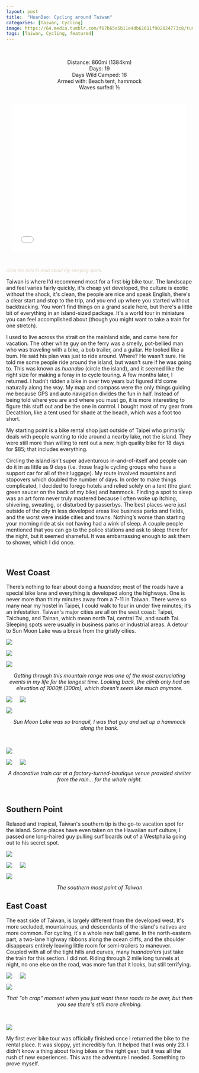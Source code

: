 ```yaml
---
layout: post
title:  "HuanDao: Cycling around Taiwan"
categories: [Taiwan, Cycling]
image: https://64.media.tumblr.com/f67b65a5b11e4db61611f902024773c8/tumblr_ntb0ryxUDT1ubdk8fo2_1280.jpg
tags: [Taiwan, Cycling, featured]
---
```

<p class="jumbotron" style="text-align: center; padding: 2rem 1rem;">
Distance: 860mi (1384km)<br>
Days: 19<br>
Days Wild Camped: 18<br>
Armed with: Beach tent, hammock<br>
Waves surfed: ½<br>
<br>
&nbsp;<br>

<iframe width="100%" height="400px" frameborder="0" allowfullscreen src="//umap.openstreetmap.fr/en/map/my-first-amazing-world-explorer_269968?scaleControl=false&miniMap=false&scrollWheelZoom=false&zoomControl=true&allowEdit=false&moreControl=false&searchControl=null&tilelayersControl=false&embedControl=null&datalayersControl=false&onLoadPanel=undefined&captionBar=false&datalayers=702958#7/23.891/120.850"></iframe>

<small style="color: #dad2be"><em>Click the dots to read about my sleeping spots.</em></small></p>


  <p>Taiwan is where I&#39;d recommend most for a first big bike tour. The landscape and feel varies fairly quickly, it&#39;s cheap yet developed, the culture is exotic without the shock, it&#39;s clean, the people are nice and speak English, there&#39;s a clear start and stop to the trip, and you end up where you started without backtracking. You won&#39;t find things on a grand scale here, but there&#39;s a little bit of everything in an island-sized package. It&#39;s a world tour in miniature you can feel accomplished about (though you might want to take a train for one stretch).</p>

<p>I used to live across the strait on the mainland side, and came here for vacation. The other white guy on the ferry was a smelly, pot-bellied man who was traveling with a bike, a bob trailer, and a guitar. He looked like a bum. He said his plan was just to ride around. Where? He wasn&#39;t sure. He told me some people ride around the island, but wasn&#39;t sure if he was going to. This was known as <em>huandao</em> (circle the island), and it seemed like the right size for making a foray in to cycle touring. A few months later, I returned. I hadn&rsquo;t ridden a bike in over two years but figured it&rsquo;d come naturally
along the way. My map and compass were the only things guiding me because
GPS and auto navigation divides the fun in half. Instead of being told
where you are and where you must go, it is more interesting to figure this
stuff out and be the one in control. I bought most of my gear from Decathlon, like a tent used for shade at the beach, which was a foot too short.</p>

<p>My starting point is a bike rental shop just outside of Taipei who primarily deals with
people wanting to ride around a nearby lake, not the island. They were still more than
willing to rent out a new, high quality bike for 18 days for
$85; that includes everything.</p>

<p>Circling the island isn&rsquo;t super adventurous in-and-of-itself and people can
do it in as little as 9 days (i.e. those fragile cycling groups who have a
support car for all of their luggage). My route involved mountains and
stopovers which doubled the number of days. In order to make things
complicated, I decided to forego hotels and relied solely on a tent (the
giant green saucer on the back of my bike) and hammock. Finding a spot to
sleep was an art form never truly mastered because I often woke up itching, shivering, sweating, or disturbed by passerbys. The best
places were just outside of the city in less developed areas like business
parks and fields, and the worst were inside cities and towns. Nothing&rsquo;s
worse than starting your morning ride at six not having had a wink of
sleep. A couple people mentioned that you can go to the police stations and
ask to sleep there for the night, but it seemed shameful. It was
embarrassing enough to ask them to shower, which I did once.</p>

<p>&nbsp;</p>

<h2>West Coast</h2>

<p>There&rsquo;s nothing to fear about doing a <em>huandao</em>; most of the roads have a
special bike lane and everything is developed along the highways. One is
never more than thirty minutes away from a 7-11 in Taiwan. There were so many near my hostel in Taipei, I could walk to four in
under five minutes; it&rsquo;s an infestation. Taiwan&#39;s major cities are all on the west coast: Taipei, Taichung, and Tainan, which mean north Tai, central Tai, and south Tai. Sleeping spots were usually in business parks or industrial areas. A detour to Sun Moon Lake was a break from the gristly cities.</p>

<a href="https://64.media.tumblr.com/1a9f35a64c591fdd523726c69194c58e/tumblr_ntb2rthpfb1ubdk8fo2_1280.jpg"><img class="glightbox" src="https://64.media.tumblr.com/1a9f35a64c591fdd523726c69194c58e/tumblr_ntb2rthpfb1ubdk8fo2_1280.jpg" /></a>

<a href="https://64.media.tumblr.com/862e26dea2286c16b479f26d6eb475e9/tumblr_ntb114A8D91ubdk8fo1_1280.jpg"><img class="glightbox" src="https://64.media.tumblr.com/862e26dea2286c16b479f26d6eb475e9/tumblr_ntb114A8D91ubdk8fo1_1280.jpg" /></a>

<a href="https://64.media.tumblr.com/23ea98b70b9f04c2155d6766c9f62342/tumblr_ntb0ryxUDT1ubdk8fo3_1280.jpg"><img class="glightbox" src="https://64.media.tumblr.com/23ea98b70b9f04c2155d6766c9f62342/tumblr_ntb0ryxUDT1ubdk8fo3_1280.jpg" /></a>

<p style="text-align: center;" ><em>Getting through this mountain range was one of the most excruciating events in my life for the longest time. Looking back, the climb only had an elevation of 1000ft (300m), which doesn&#39;t seem like much anymore.</em></p>


<div class="columns">
  <div class="img1">
   <a href="https://64.media.tumblr.com/f67b65a5b11e4db61611f902024773c8/tumblr_ntb0ryxUDT1ubdk8fo2_1280.jpg"><img class="glightbox" src="https://64.media.tumblr.com/f67b65a5b11e4db61611f902024773c8/tumblr_ntb0ryxUDT1ubdk8fo2_1280.jpg" /></a>
  </div>
  <div class="img2">
<a href="https://64.media.tumblr.com/14c2090c8f29603be1e03b6a01474918/tumblr_ntb114A8D91ubdk8fo2_1280.jpg"><img class="glightbox" src="https://64.media.tumblr.com/14c2090c8f29603be1e03b6a01474918/tumblr_ntb114A8D91ubdk8fo2_1280.jpg" /></a>
 </div>
</div>


<a href="https://64.media.tumblr.com/9956357913906be5a41860265f780823/tumblr_ntb114A8D91ubdk8fo6_1280.jpg"><img class="glightbox" src="https://64.media.tumblr.com/9956357913906be5a41860265f780823/tumblr_ntb114A8D91ubdk8fo6_1280.jpg" /></a>


<p style="text-align: center;" ><em>Sun Moon Lake was so tranquil, I was that guy and set up a hammock along the bank.</em></p>

<p>&nbsp;</p>

<a href="https://64.media.tumblr.com/00655fbabc742f7c59070a801d3153b7/tumblr_ntb2eyDZgd1ubdk8fo2_1280.jpg"><img class="glightbox" src="https://64.media.tumblr.com/00655fbabc742f7c59070a801d3153b7/tumblr_ntb2eyDZgd1ubdk8fo2_1280.jpg" /></a>

 <div class="columns">
  <div class="img1">
 <a href="https://64.media.tumblr.com/e090b979a23863c9ac293e2cdf31f95d/tumblr_ntb2eyDZgd1ubdk8fo3_1280.jpg"><img class="glightbox" src="https://64.media.tumblr.com/e090b979a23863c9ac293e2cdf31f95d/tumblr_ntb2eyDZgd1ubdk8fo3_1280.jpg" /></a>
  </div>
  <div class="img2">
<a href="https://64.media.tumblr.com/262c7e83fce01ff3825aaecc38a827b5/tumblr_ntb2eyDZgd1ubdk8fo4_1280.jpg"><img class="glightbox" src="https://64.media.tumblr.com/262c7e83fce01ff3825aaecc38a827b5/tumblr_ntb2eyDZgd1ubdk8fo4_1280.jpg" /></a>
 </div>
  </div>
<p style="text-align: center;" ><em>A decorative train car at a factory-turned-boutique venue provided shelter from the rain... for the whole night.</em></p>

<p>&nbsp;</p>

<h2>Southern Point</h2>

<p>Relaxed and tropical, Taiwan&#39;s southern tip is the go-to vacation spot for the island. Some places have even taken on the Hawaiian surf culture; I passed one long-haired guy pulling surf boards out of a Westphalia going out to his secret spot.</p>

<a href="https://64.media.tumblr.com/00a724b6364328aec775d371df29752f/tumblr_ntb2eyDZgd1ubdk8fo5_1280.jpg"><img class="glightbox" src="https://64.media.tumblr.com/00a724b6364328aec775d371df29752f/tumblr_ntb2eyDZgd1ubdk8fo5_1280.jpg" /></a>

<div class="columns">
  <div class="img1">
 <a href="https://64.media.tumblr.com/2c6f780a44b303d89a5ead1ff3a5286b/tumblr_ntax87FPtK1ubdk8fo10_1280.jpg"><img class="glightbox" src="https://64.media.tumblr.com/2c6f780a44b303d89a5ead1ff3a5286b/tumblr_ntax87FPtK1ubdk8fo10_1280.jpg" /></a>
  </div>
  <div class="img2">
<a href="https://64.media.tumblr.com/91ab6b974be5fe5f37e4bf003fbe7c95/tumblr_ntb2lzrOje1ubdk8fo1_1280.jpg"><img class="glightbox" src="https://64.media.tumblr.com/91ab6b974be5fe5f37e4bf003fbe7c95/tumblr_ntb2lzrOje1ubdk8fo1_1280.jpg" /></a>
 </div>
  </div>

<a href="https://64.media.tumblr.com/cc237e7dff76f2994c11fbd8e95e2601/tumblr_ntb1dmfju41ubdk8fo7_r1_1280.jpg"><img class="glightbox" src="https://64.media.tumblr.com/cc237e7dff76f2994c11fbd8e95e2601/tumblr_ntb1dmfju41ubdk8fo7_r1_1280.jpg" /></a>

<p style="text-align: center;" ><em>The southern most point of Taiwan</em></p>

<h2>East Coast</h2>

<p>The east side of Taiwan, is largely different from the developed west. It&#39;s more secluded, mountainous, and descendants of the island&#39;s natives are more common. For cycling, it&#39;s a whole new ball game. In the north-eastern part, a two-lane highway ribbons along the ocean cliffs, and the shoulder disappears entirely leaving little room for semi-trailers to maneuver. Coupled with all of the tight hills and curves, many <em>huandao</em>&rsquo;ers just take the train for this section. I did not. Riding through 2 mile long tunnels at night, no one else on the road, was more fun that it looks, but still terrifying.</p>


<div class="columns">
  <div class="img1">
 <a href="https://64.media.tumblr.com/0293ebdfdb77cfe16d9d6e6d8d77465e/tumblr_ntb2lzrOje1ubdk8fo5_1280.jpg"><img class="glightbox" src="https://64.media.tumblr.com/0293ebdfdb77cfe16d9d6e6d8d77465e/tumblr_ntb2lzrOje1ubdk8fo5_1280.jpg" /></a>
  </div>
  <div class="img2">
<a href="https://64.media.tumblr.com/b6d2922c5edbc03c56871e909e0993fa/tumblr_ntb2lzrOje1ubdk8fo3_1280.jpg"><img class="glightbox" src="https://64.media.tumblr.com/b6d2922c5edbc03c56871e909e0993fa/tumblr_ntb2lzrOje1ubdk8fo3_1280.jpg" /></a>
 </div>
  </div>

<a href="https://64.media.tumblr.com/c7677bb3701efa23b1da6f57839e9d9f/tumblr_ntb2lzrOje1ubdk8fo4_1280.jpg"><img class="glightbox" src="https://64.media.tumblr.com/c7677bb3701efa23b1da6f57839e9d9f/tumblr_ntb2lzrOje1ubdk8fo4_1280.jpg" /></a>

<p style="text-align: center;" ><em>That &quot;oh crap&quot; moment when you just want these roads to be over, but then you see there&#39;s still more climbing.</em></p>
<p>&nbsp;</p>

<a href="https://64.media.tumblr.com/6878610960b6a8b026f5093c22e4c6fb/tumblr_ntb2lzrOje1ubdk8fo6_1280.jpg"><img class="glightbox" src="https://64.media.tumblr.com/6878610960b6a8b026f5093c22e4c6fb/tumblr_ntb2lzrOje1ubdk8fo6_1280.jpg" /></a>


<p>My first ever bike tour was officially finished once I returned the bike to the rental place.&nbsp;It was sloppy, yet incredibly fun. It helped that I was only 23. I didn&#39;t know a thing about fixing bikes or the right gear, but it was all the rush of new experiences. This was the adventure I needed. Something to prove myself.</p>
